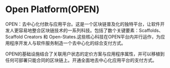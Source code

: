 # 

# Open Platform(OPEN)

OPEN：去中心化付款与应用平台。这是一个区块链普及化的独特平台，让软件开发人更容易地整合区块链技术的一系列科技。包括了数个关键要素：Scaffolds、Scaffold Creators 和 Open-States.这些核心科技在OPEN平台内并行运作，为应用程序开发人与软件服务制造一个去中心化的综合支付方式。

OPEN的基础设施结合了关联用户状态的定价方案与应用程序属性，并可以移植到任何可部署只能合同的区块链上。开通全面地去中心化应用平台的支付方式。

